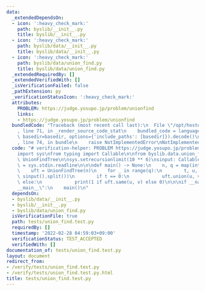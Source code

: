 ```yaml
---
data:
  _extendedDependsOn:
  - icon: ':heavy_check_mark:'
    path: byslib/__init__.py
    title: byslib/__init__.py
  - icon: ':heavy_check_mark:'
    path: byslib/data/__init__.py
    title: byslib/data/__init__.py
  - icon: ':heavy_check_mark:'
    path: byslib/data/union_find.py
    title: byslib/data/union_find.py
  _extendedRequiredBy: []
  _extendedVerifiedWith: []
  _isVerificationFailed: false
  _pathExtension: py
  _verificationStatusIcon: ':heavy_check_mark:'
  attributes:
    PROBLEM: https://judge.yosupo.jp/problem/unionfind
    links:
    - https://judge.yosupo.jp/problem/unionfind
  bundledCode: "Traceback (most recent call last):\n  File \"/opt/hostedtoolcache/Python/3.10.2/x64/lib/python3.10/site-packages/onlinejudge_verify/documentation/build.py\"\
    , line 71, in _render_source_code_stat\n    bundled_code = language.bundle(stat.path,\
    \ basedir=basedir, options={'include_paths': [basedir]}).decode()\n  File \"/opt/hostedtoolcache/Python/3.10.2/x64/lib/python3.10/site-packages/onlinejudge_verify/languages/python.py\"\
    , line 74, in bundle\n    raise NotImplementedError\nNotImplementedError\n"
  code: "# verification-helper: PROBLEM https://judge.yosupo.jp/problem/unionfind\n\
    import sys\nfrom typing import Callable\n\nfrom byslib.data.union_find import\
    \ UnionFindTree\n\nsys.setrecursionlimit(10 ** 6)\nsinput: Callable[..., str]\
    \ = sys.stdin.readline\n\n\ndef main() -> None:\n    n, q = map(int, sinput().split())\n\
    \    uft = UnionFindTree(n)\n    for _ in range(q):\n        t, u, v = map(int,\
    \ sinput().split())\n        if t == 0:\n            uft.union(u, v)\n       \
    \ else:\n            print(1 if uft.same(u, v) else 0)\n\n\nif __name__ == \"\
    __main__\":\n    main()\n"
  dependsOn:
  - byslib/data/__init__.py
  - byslib/__init__.py
  - byslib/data/union_find.py
  isVerificationFile: true
  path: tests/union_find.test.py
  requiredBy: []
  timestamp: '2022-02-28 04:59:03+09:00'
  verificationStatus: TEST_ACCEPTED
  verifiedWith: []
documentation_of: tests/union_find.test.py
layout: document
redirect_from:
- /verify/tests/union_find.test.py
- /verify/tests/union_find.test.py.html
title: tests/union_find.test.py
---
```

